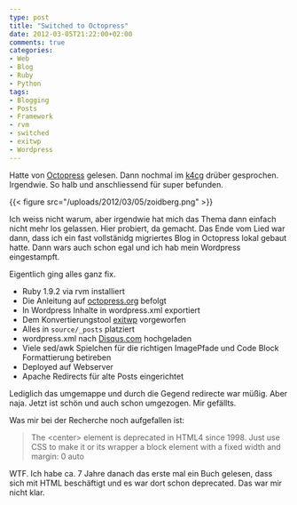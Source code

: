 ```yaml
---
type: post
title: "Switched to Octopress"
date: 2012-03-05T21:22:00+02:00
comments: true
categories:
- Web
- Blog
- Ruby
- Python
tags:
- Blogging
- Posts
- Framework
- rvm
- switched
- exitwp
- Wordpress
---
```


Hatte von [Octopress](http://octopress.org) gelesen. Dann nochmal im [k4cg](http://k4cg.org) drüber
gesprochen. Irgendwie. So halb und anschliessend für super befunden.

{{< figure src="/uploads/2012/03/05/zoidberg.png" >}}

Ich weiss nicht warum, aber irgendwie hat mich das Thema dann einfach nicht mehr
los gelassen. Hier probiert, da gemacht. Das Ende vom Lied war dann, dass ich
ein fast vollstänidg migriertes Blog in Octopress lokal gebaut hatte. Dann wars
auch schon egal und ich hab mein Wordpress eingestampft.

Eigentlich ging alles ganz fix.

* Ruby 1.9.2 via rvm installiert
* Die Anleitung auf [octopress.org](http://octopress.org/docs/setup/) befolgt
* In Wordpress Inhalte in wordpress.xml exportiert
* Dem Konvertierungstool [exitwp](https://github.com/thomasf/exitwp) vorgeworfen
* Alles in `source/_posts` platziert
* wordpress.xml nach [Disqus.com](http://disqus.com) hochgeladen
* Viele sed/awk Spielchen für die richtigen ImagePfade und Code Block
Formattierung betireben
* Deployed auf Webserver
* Apache Redirects für alte Posts eingerichtet

Lediglich das umgemappe und durch die Gegend redirecte war müßig. Aber naja.
Jetzt ist schön und auch schon umgezogen. Mir gefällts.

Was mir bei der Recherche noch aufgefallen ist:

> The &lt;center&gt; element is deprecated in HTML4 since 1998. Just use CSS to make it
> or its wrapper a block element with a fixed width and margin: 0 auto

WTF. Ich habe ca. 7 Jahre danach das erste mal ein Buch gelesen, dass sich mit
HTML beschäftigt und es war dort schon deprecated. Das war mir nicht klar.
